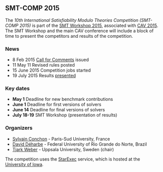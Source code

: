 ## SMT-COMP 2015

The <i>10th International Satisfiability Modulo Theories Competition
(SMT-COMP 2015)</i> is part of
the <a href="http://smt2015.csl.sri.com/">SMT Workshop 2015</a>,
associated with <a href="http://i-cav.org/2015/">CAV 2015</a>.  The
SMT Workshop and the main CAV conference will include a block of time
to present the competitors and results of the competition.

### News
- 8 Feb&nbsp;2015 <a href="call-for-comments.txt">Call for Comments</a> issued
- 11 May&nbsp;11 Revised rules posted
- 15 June&nbsp;2015 Competition jobs started
- 19 July&nbsp;2015 Results <a href="SMT-COMP-2015.pdf">presented</a>

### Key dates
- **May&nbsp;1** Deadline for new benchmark contributions
- **June&nbsp;1** Deadline for first versions of solvers
- **June&nbsp;14** Deadline for final versions of solvers
- **July&nbsp;18-19** SMT Workshop (presentation of results)

### Organizers
- <a href="https://www.lri.fr/~conchon/">Sylvain Conchon</a> - Paris-Sud University, France
- <a href="https://www.sites.google.com/site/deharbe/">David D&eacute;harbe</a> - Federal University of Rio Grande do Norte, Brazil
- <a href="http://user.it.uu.se/~tjawe125/">Tjark Weber</a> - Uppsala University, Sweden (chair)

The competition uses the
<a href="https://www.starexec.org">StarExec</a> service, which is
hosted at the
<a href="http://www.cs.uiowa.edu/">University of Iowa</a>.
